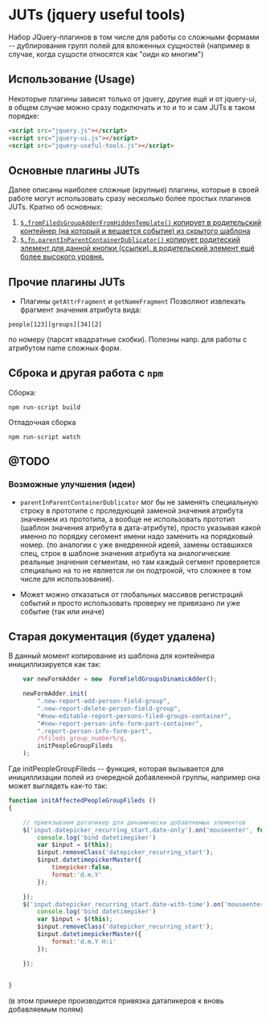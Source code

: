 # JUTs (jquery useful tools)

Набор JQuery-плагинов в том числе для работы со сложными формами --
дублирования групп полей для вложенных сущностей (например в случае,
когда сущости относятся как "оидн ко многим")

## Использование (Usage)

Некоторые плагины зависят только от jquery, другие ещё и от jquery-ui, 
в общем случае можно сразу подключать и то и то и сам JUTs в таком порядке:

```html
<script src="jquery.js"></script> 
<script src="jquery-ui.js"></script> 
<script src="jquery-useful-tools.js"></script> 
```

## Основные плагины JUTs

Далее описаны наиболее сложные (крупные) плагины, которые в своей работе могут использовать 
сразу несколько более простых плагинов JUTs.
Кратно об основных:
1. [`$.fromFiledsGroupAdderFromHiddenTemplate()`  копирует в родительский контейнер 
(на который и вешается событие) из скрытого шаблона](docs/fromFiledsGroupAdderFromHiddenTemplate.md)
2. [`$.fn.parentInParentContainerDublicator()`  копирует родитеский элемент для данной кнопки (ссылки), 
в родительский элемент ещё более высокого уровня.](docs/parentInParentContainerDublicator.md)


## Прочие плагины JUTs

* Плагины `getAttrFragment` и `getNameFragment` 
Позволяют извлекать фрагмент значения атрибута вида:
```
people[123][groups][34][2]
```
 по номеру (парсят квадратные скобки). Полезны напр. для работы с атрибутом name сложных форм.


## Сброка и другая работа с `npm`

Сборка:
```shell
npm run-script build
```
Отладочная сборка
```shell
npm run-script watch
```

## @TODO 


### Возможные улучшения (идеи)

* `parentInParentContainerDublicator` мог бы не заменять специальную строку в прототипе с прследующей заменой значения
атрибута значением из прототипа, 
а вообще не использовать прототип (шаблон значения атрибута в дата-атрибуте), просто указывая какой именно по порядку сегомент имени надо заменить на порядковый номер.
(по аналогии с уже внедренной идеей, замены оставшихся спец,
 строк в шаблоне значения атрибута на аналогические реальные значения сегментам, но там 
каждый сегмент проверяется специально на то не является ли он подтрокой, что сложнее в том числе для использования). 

* Может можно отказаться от глобальных массивов регистраций событий 
 и просто использовать проверку не привязано ли уже событие (так или иначе)

##  Старая документация (будет удалена) 
В данный момент копирование из шаблона для контейнера инициллизируется как так:

```javascript
    var newFormAdder = new  FormFieldGroupsDinamicAdder();

    newFormAdder.init(
        ".new-report-add-person-field-group",
        ".new-report-delete-person-field-group",
        "#new-editable-report-persons-filed-groups-container",
        "#new-report-person-info-form-part-container",
        ".report-person-info-form-part",
        /%fileds_group_number%/g,
        initPeopleGroupFileds
    );
```

Где initPeopleGroupFileds -- функция, которая вызывается для инициллизации
полей из очередной добавленной группы, например она может выглядеть как-то так:

```javascript
function initAffectedPeopleGroupFileds ()
{

    // привязываем датапикер для динамически добавляемых элементов
    $('input.datepicker_recurring_start.date-only').on('mouseenter', function(){
        console.log('bind datetimepiker')
        var $input = $(this);
        $input.removeClass('datepicker_recurring_start');
        $input.datetimepickerMaster({
            timepicker:false,
            format:'d.m.Y'
        });

    });
    $('input.datepicker_recurring_start.date-with-time').on('mouseenter', function(){
        console.log('bind datetimepiker')
        var $input = $(this);
        $input.removeClass('datepicker_recurring_start');
        $input.datetimepickerMaster({
            format:'d.m.Y H:i'
        });

    });

    
}
``` 

(в этом примере производится привязка датапикеров к вновь добавляемым полям)
